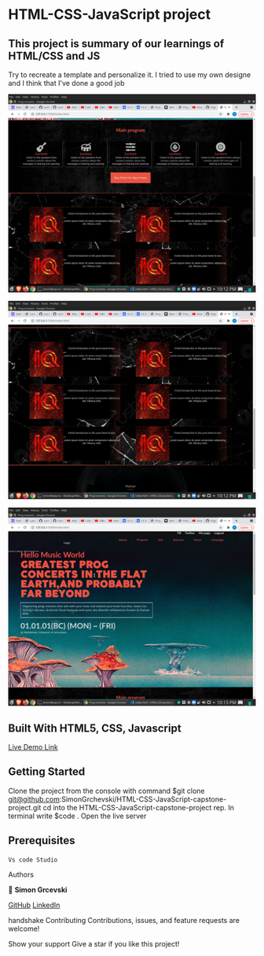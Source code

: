 # HTML-CSS-JavaScript project

## This project is summary of our learnings of HTML/CSS and JS
  Try to recreate a template and personalize it.
  I tried to use my own designe and I think that I've done a good job

![Screenshot](./Screenshot_1.png)

![Screenshot](./Screenshot_2.png)

![Screenshot](./Screenshot_3.png)

## Built With HTML5, CSS, Javascript

[Live Demo Link]( https://simongrchevski.github.io/ConcertSite/ )

## Getting Started

Clone the project from the console with command $git clone git@github.com:SimonGrchevski/HTML-CSS-JavaScript-capstone-project.git
cd into the HTML-CSS-JavaScript-capstone-project rep.
In terminal write $code .
Open the live server


## Prerequisites

    Vs code Studio
    
Authors

:bust_in_silhouette: **Simon Grcevski**

[GitHub]( https://github.com/SimonGrchevski )
[LinkedIn]( https://www.linkedin.com/in/simon-grchevski-682935209/ )



handshake Contributing Contributions, issues, and feature requests are welcome!

Show your support Give a star if you like this project!
